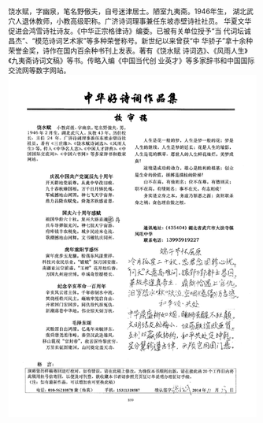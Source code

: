 # 
饶水赋，字幽泉，笔名野傲夫，自号迷津居士。陋室九夷斋。1946年生， 湖北武穴人退休教师，小教高级职称。广济诗词理事兼任东坡赤壁诗社社员。 华夏文华促进会鸿雪诗社诗友。《中华正宗格律诗》编委。已被有关单位授予“当 代词坛诚昌杰”、“模范诗词艺术家”等多种荣誉称号。新世纪以来曾获“中 华骄子”拿十余种荣誉金奖，诗作在国内百余种书刊上发表。著有《饶水赋 诗词选》、《风雨人生》《九夷斋诗词文稿》等书。传略入编《中国当代创 业英才》等多家辞书和中国国际交流网等数字网站。
![alt text](./父亲文档/新建文件夹/中国当代学投稿约稿.jpg)